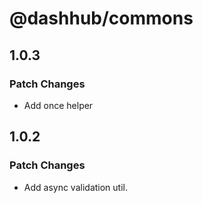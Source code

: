 # @dashhub/commons

## 1.0.3

### Patch Changes

- Add once helper

## 1.0.2

### Patch Changes

- Add async validation util.
